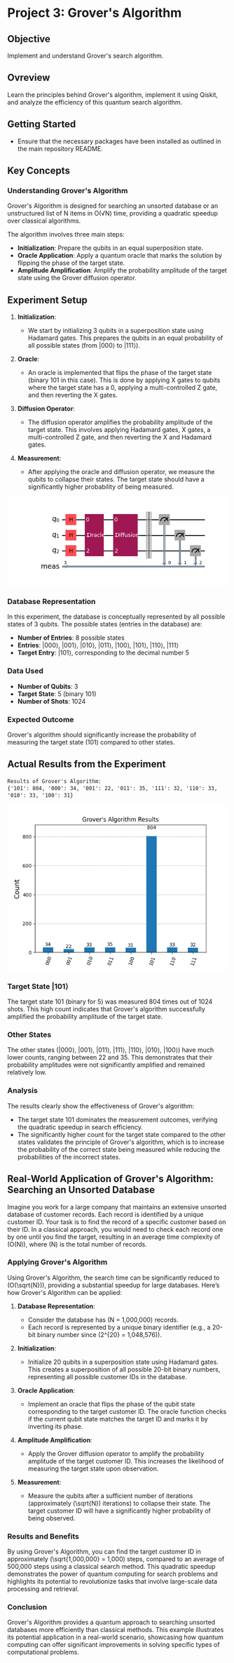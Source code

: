 # Project 3: Grover's Algorithm

## Objective
Implement and understand Grover's search algorithm.

## Ovreview
Learn the principles behind Grover's algorithm, implement it using Qiskit, and analyze the efficiency of this quantum search algorithm.

## Getting Started
- Ensure that the necessary packages have been installed as outlined in the main repository README.

## Key Concepts

### Understanding Grover's Algorithm
Grover's Algorithm is designed for searching an unsorted database or an unstructured list of N items in O(√N) time, providing a quadratic speedup over classical algorithms.

The algorithm involves three main steps:
- **Initialization**: Prepare the qubits in an equal superposition state.
- **Oracle Application**: Apply a quantum oracle that marks the solution by flipping the phase of the target state.
- **Amplitude Amplification**: Amplify the probability amplitude of the target state using the Grover diffusion operator.

## Experiment Setup
1. **Initialization**:
   - We start by initializing 3 qubits in a superposition state using Hadamard gates. This prepares the qubits in an equal probability of all possible states (from |000⟩ to |111⟩).

2. **Oracle**:
   - An oracle is implemented that flips the phase of the target state (binary 101 in this case). This is done by applying X gates to qubits where the target state has a 0, applying a multi-controlled Z gate, and then reverting the X gates.

3. **Diffusion Operator**:
   - The diffusion operator amplifies the probability amplitude of the target state. This involves applying Hadamard gates, X gates, a multi-controlled Z gate, and then reverting the X and Hadamard gates.

4. **Measurement**:
   - After applying the oracle and diffusion operator, we measure the qubits to collapse their states. The target state should have a significantly higher probability of being measured.

![grovers_circuit](Figure_1-Grovers_Circuit.png)

### Database Representation
In this experiment, the database is conceptually represented by all possible states of 3 qubits. The possible states (entries in the database) are:

- **Number of Entries**: 8 possible states
- **Entries**: |000⟩, |001⟩, |010⟩, |011⟩, |100⟩, |101⟩, |110⟩, |111⟩
- **Target Entry**: |101⟩, corresponding to the decimal number 5

### Data Used
- **Number of Qubits**: 3
- **Target State**: 5 (binary 101)
- **Number of Shots**: 1024

### Expected Outcome
Grover's algorithm should significantly increase the probability of measuring the target state (101) compared to other states.

## Actual Results from the Experiment

```plaintext
Results of Grover's Algorithm:
{'101': 804, '000': 34, '001': 22, '011': 35, '111': 32, '110': 33, '010': 33, '100': 31}
```

![Results](Figure_2-Grovers_Results.png)

### Target State |101⟩
The target state 101 (binary for 5) was measured 804 times out of 1024 shots. This high count indicates that Grover's algorithm successfully amplified the probability amplitude of the target state.

### Other States
The other states (|000⟩, |001⟩, |011⟩, |111⟩, |110⟩, |010⟩, |100⟩) have much lower counts, ranging between 22 and 35. This demonstrates that their probability amplitudes were not significantly amplified and remained relatively low.

### Analysis
The results clearly show the effectiveness of Grover's algorithm:
- The target state 101 dominates the measurement outcomes, verifying the quadratic speedup in search efficiency.
- The significantly higher count for the target state compared to the other states validates the principle of Grover's algorithm, which is to increase the probability of the correct state being measured while reducing the probabilities of the incorrect states.

## Real-World Application of Grover's Algorithm: Searching an Unsorted Database

Imagine you work for a large company that maintains an extensive unsorted database of customer records. Each record is identified by a unique customer ID. Your task is to find the record of a specific customer based on their ID. In a classical approach, you would need to check each record one by one until you find the target, resulting in an average time complexity of \(O(N)\), where \(N\) is the total number of records.

### Applying Grover's Algorithm

Using Grover's Algorithm, the search time can be significantly reduced to \(O(\sqrt{N})\), providing a substantial speedup for large databases. Here’s how Grover's Algorithm can be applied:

1. **Database Representation**:
   - Consider the database has \(N = 1,000,000\) records.
   - Each record is represented by a unique binary identifier (e.g., a 20-bit binary number since \(2^{20} = 1,048,576\)).

2. **Initialization**:
   - Initialize 20 qubits in a superposition state using Hadamard gates. This creates a superposition of all possible 20-bit binary numbers, representing all possible customer IDs in the database.

3. **Oracle Application**:
   - Implement an oracle that flips the phase of the qubit state corresponding to the target customer ID. The oracle function checks if the current qubit state matches the target ID and marks it by inverting its phase.

4. **Amplitude Amplification**:
   - Apply the Grover diffusion operator to amplify the probability amplitude of the target customer ID. This increases the likelihood of measuring the target state upon observation.

5. **Measurement**:
   - Measure the qubits after a sufficient number of iterations (approximately \(\sqrt{N}\) iterations) to collapse their state. The target customer ID will have a significantly higher probability of being observed.

### Results and Benefits

By using Grover's Algorithm, you can find the target customer ID in approximately \(\sqrt{1,000,000} = 1,000\) steps, compared to an average of 500,000 steps using a classical search method. This quadratic speedup demonstrates the power of quantum computing for search problems and highlights its potential to revolutionize tasks that involve large-scale data processing and retrieval.

### Conclusion

Grover's Algorithm provides a quantum approach to searching unsorted databases more efficiently than classical methods. This example illustrates its potential application in a real-world scenario, showcasing how quantum computing can offer significant improvements in solving specific types of computational problems.

